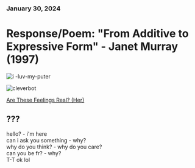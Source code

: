 ### January 30, 2024  
# Response/Poem: "From Additive to Expressive Form" - Janet Murray (1997)  

![i -luv-my-puter](https://github.com/rwalla3/IDEA-120-responses-rwalla3/assets/157409525/28b8751a-4b98-4a11-ad10-5a90235a4153)  

![cleverbot](https://github.com/rwalla3/IDEA-120-responses-rwalla3/assets/157409525/1dbd09ae-5e48-4d3f-9038-526f4b0cdd04)  

[Are These Feelings Real? (Her)](https://youtu.be/3n5muEWaE_Q?si=xlhLSRST7qYoyrkg)  

## ??? 
hello? - i'm here   
can i ask you something - why?    
why do you think? - why do you care?   
can you be fr? - why?  
T-T ok lol  

<!--
*click* (^v^) *click* (^o^) *click* (^w^)  
this net-world is my oyster
*scroll* (^-^) *scroll* **(-_-)** *scroll* **(o_o)**  
but i am allergic to shellfish 
(o_0)...(~_0)...(x_x)

### this would suck so bad irl
You are walking along a beach in search of food..  
Ah, an oyster!  
You eat it.  
You are allergic to shellfish..   
(x_x) You died.
-->
